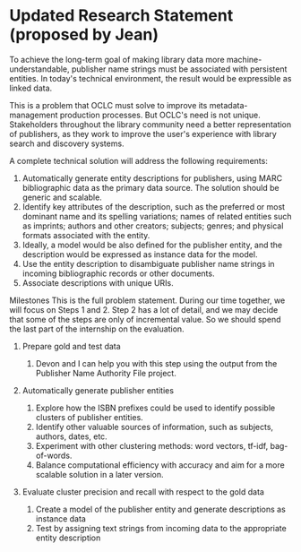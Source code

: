 # Updated Research Statement (proposed by Jean)

To achieve the long-term goal of making library data more machine-understandable, publisher name strings must be associated with persistent entities. In today's technical environment, the result would be expressible as linked data. 

This is a problem that OCLC must solve to improve its metadata-management production processes. But OCLC's need is not unique. Stakeholders throughout the library community need a better representation of publishers, as they work to improve the user's experience with library search and discovery systems.

A complete technical solution will address the following requirements: 

1) Automatically generate entity descriptions for publishers, using MARC bibliographic data as the primary data source. The solution should be generic and scalable.
2) Identify key attributes of the description, such as the preferred or most dominant name and its spelling variations; names of related entities such as imprints; authors and other creators; subjects; genres; and physical formats associated with the entity.
3) Ideally, a model would be also defined for the publisher entity, and the description would be expressed as instance data for the model.
4) Use the entity description to disambiguate publisher name strings in incoming bibliographic records or other documents.
5) Associate descriptions with unique URIs.

Milestones
This is the full problem statement. During our time together, we will focus on Steps 1 and 2. Step 2 has a lot of detail, and we may decide that some of the steps are only of incremental value. So we should spend the last part of the internship on the evaluation.

1) Prepare gold and test data
	1) Devon and I can help you with this step using the output from the Publisher Name Authority File project.
	
2) Automatically generate publisher entities
	1) Explore how the ISBN prefixes could be used to identify possible clusters of publisher entities. 
	2) Identify other valuable sources of information, such as subjects, authors, dates, etc.
	3) Experiment with other clustering methods: word vectors, tf-idf, bag-of-words.
	4) Balance computational efficiency with accuracy and aim for a more scalable solution in a later version.

5) Evaluate cluster precision and recall with respect to the gold data
	1) Create a model of the publisher entity and generate descriptions as instance data
	2) Test by assigning text strings from incoming data to the appropriate entity description

